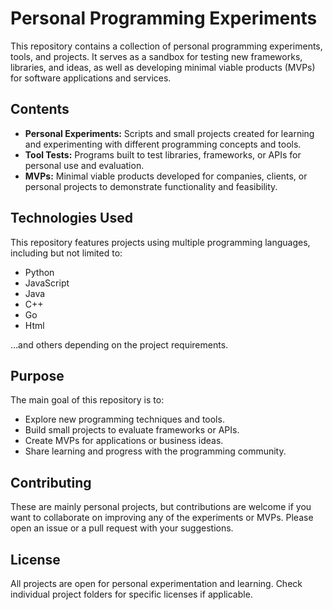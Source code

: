 # Personal Programming Experiments

This repository contains a collection of personal programming experiments, tools, and projects. It serves as a sandbox for testing new frameworks, libraries, and ideas, as well as developing minimal viable products (MVPs) for software applications and services.

## Contents

- **Personal Experiments:** Scripts and small projects created for learning and experimenting with different programming concepts and tools.
- **Tool Tests:** Programs built to test libraries, frameworks, or APIs for personal use and evaluation.
- **MVPs:** Minimal viable products developed for companies, clients, or personal projects to demonstrate functionality and feasibility.

## Technologies Used

This repository features projects using multiple programming languages, including but not limited to:

- Python
- JavaScript
- Java
- C++
- Go
- Html

…and others depending on the project requirements.

## Purpose

The main goal of this repository is to:

- Explore new programming techniques and tools.
- Build small projects to evaluate frameworks or APIs.
- Create MVPs for applications or business ideas.
- Share learning and progress with the programming community.

## Contributing

These are mainly personal projects, but contributions are welcome if you want to collaborate on improving any of the experiments or MVPs. Please open an issue or a pull request with your suggestions.

## License

All projects are open for personal experimentation and learning. Check individual project folders for specific licenses if applicable.

